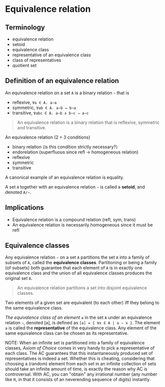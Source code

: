 # Equivalence relation

## Terminology

- equivalence relation
- setoid
- equivalence class
- representative of an equivalence class
- class of representatives
- quotient set


## Definition of an equivalence relation

An equivalence relation on a set `A` is a binary relation `∼` that is
- reflexive,  `∀a ∈ A. a∼a`
- symmetric,  `∀ab ∈ A. a∼b ⇔ b∼a`
- transitive, `∀abc ∈ A. a∼b ∧ b∼c ⇒ a∼c`

>An equivalence relation is a binary relation that is reflexive, symmetric and transitive.

An equivalence relation (2 + 3 conditions)
- binary relation ⟨is this condition strictly necessary?⟩
- endorelation (superfluous since refl -> homogeneous relation)
- reflexive
- symmetric
- transitive

A canonical example of an equivalence relation is equality.

A set `A` together with an equivalence relation `∼` is called a **setoid**, and denoted `A/∼`.



## Implications

* Equivalence relation is a compound relation (refl, sym, trans)
* An equivalence relation is necessarily homogeneous since it must be refl

## Equivalence classes

Any equivalence relation `∼` on a set `A` partitions the set `A` into a family of subsets of `A`, called the **equivalence classes**. Partitioning or being a family (of subsets) both guarantee that each element of `A` is in exactly one equivalence class and the union of all equivalence classes produces the original set `A`.

> An equivalence relation partitions a set into disjoint equivalence classes.

Two elements of a given set are equivalent (to each other) iff they belong to the same equivalence class.

*The equivalence class of an element* `a` in the set `A` under an equivalence relation `∼`, denoted [a], is defined as `[a] = { ∀x ∈ A | a ∼ x }`. The element `a` is called the **representative** of the equivalence class. Any element of the same equivalence class can be chosen as its representative.

NOTE: When an infinite set is partitioned into a family of equivalence classes, *Axiom of Choice* comes in very handy to pick a representative of each class. The AC guarantees that this instantaneously produced set of representatives is indeed a set. Whether this is cheating, considering that choosing a (random) element from each set in an infinite collection of sets should take an infinite amount of time, is exactly the reason why AC is controversal. With AC, you can "obtain" any irrational number (any number like π, in that it consists of an neverending sequence of digits) instantly.

